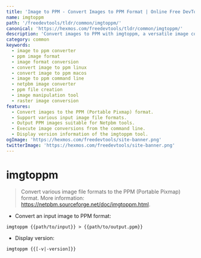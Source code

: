 ```yaml
---
title: 'Image to PPM - Convert Images to PPM Format | Online Free DevTools by Hexmos'
name: imgtoppm
path: '/freedevtools/tldr/common/imgtoppm/'
canonical: 'https://hexmos.com/freedevtools/tldr/common/imgtoppm/'
description: 'Convert images to PPM with imgtoppm, a versatile image converter for multiple formats. Seamlessly transform image files into the PPM format. Free online tool, no registration required.'
category: common
keywords:
  - image to ppm converter
  - ppm image format
  - image format conversion
  - convert image to ppm linux
  - convert image to ppm macos
  - image to ppm command line
  - netpbm image converter
  - ppm file creation
  - image manipulation tool
  - raster image conversion
features:
  - Convert images to the PPM (Portable Pixmap) format.
  - Support various input image file formats.
  - Output PPM images suitable for Netpbm tools.
  - Execute image conversions from the command line.
  - Display version information of the imgtoppm tool.
ogImage: 'https://hexmos.com/freedevtools/site-banner.png'
twitterImage: 'https://hexmos.com/freedevtools/site-banner.png'
---
```


# imgtoppm

> Convert various image file formats to the PPM (Portable Pixmap) format.
> More information: <https://netpbm.sourceforge.net/doc/imgtoppm.html>.

- Convert an input image to PPM format:

`imgtoppm {{path/to/input}} > {{path/to/output.ppm}}`

- Display version:

`imgtoppm {{[-v|-version]}}`
